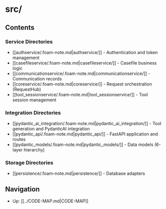 # src/

## Contents

### Service Directories
- [[authservice/.foam-note.md|authservice/]] - Authentication and token management
- [[casefileservice/.foam-note.md|casefileservice/]] - Casefile business logic
- [[communicationservice/.foam-note.md|communicationservice/]] - Communication records
- [[coreservice/.foam-note.md|coreservice/]] - Request orchestration (RequestHub)
- [[tool_sessionservice/.foam-note.md|tool_sessionservice/]] - Tool session management

### Integration Directories
- [[pydantic_ai_integration/.foam-note.md|pydantic_ai_integration/]] - Tool generation and PydanticAI integration
- [[pydantic_api/.foam-note.md|pydantic_api/]] - FastAPI application and routes
- [[pydantic_models/.foam-note.md|pydantic_models/]] - Data models (6-layer hierarchy)

### Storage Directories
- [[persistence/.foam-note.md|persistence/]] - Database adapters

## Navigation
- Up: [[../CODE-MAP.md|CODE-MAP]]

